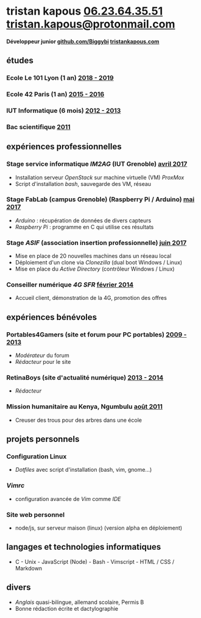 # tristan kapous [06.23.64.35.51]() <tristan.kapous@protonmail.com>
#### Développeur junior [github.com/Biggybi](https://www.github.com/Biggybi) [tristankapous.com](https://www.tristankapous.com)
<!-- #### Développeur junior [github.com/Biggybi](www.github.com/Biggybi) -->

## études
### **Ecole Le 101 Lyon (1 an)**								[2018 - 2019]()
### **Ecole 42 Paris (1 an)**									[2015 - 2016]()
### **IUT Informatique (6 mois)**								[2012 - 2013]()
### **Bac scientifique**										[2011]()

## expériences professionnelles
### Stage service informatique *IM2AG* (IUT Grenoble)			[avril 2017]()
- Installation serveur *OpenStack* sur machine virtuelle (VM) *ProxMox*
- Script d'installation *bash*, sauvegarde des VM, réseau

### Stage FabLab (campus Grenoble) (Raspberry Pi / Arduino)		[mai 2017]()
- *Arduino* : récupération de données de divers capteurs
- *Raspberry Pi* : programme en C qui utilise ces résultats

### Stage *ASIF* (association insertion professionnelle)		[juin 2017]()
- Mise en place de 20 nouvelles machines dans un réseau local
- Déploiement d'un clone via *Clonezilla* (dual boot Windows / Linux)
- Mise en place du *Active Directory* (contrôleur Windows / Linux)

### Conseiller numérique *4G SFR*								[février 2014]()
- Accueil client, démonstration de la 4G, promotion des offres

## expériences bénévoles

### Portables4Gamers (site et forum pour PC portables)			[2009 - 2013]()
- *Modérateur* du forum
- *Rédacteur* pour le site

### RetinaBoys (site d'actualité numérique)						[2013 - 2014]()
- *Rédacteur*

### Mission humanitaire au Kenya, Ngumbulu						[août 2011]()
- Creuser des trous pour des arbres dans une école

## projets personnels
### Configuration Linux
- *Dotfiles* avec script d'installation (bash, vim, gnome...)

### *Vimrc*
- configuration avancée de *Vim* comme *IDE*

### Site web personnel
- node/js, sur serveur maison (linux) (version alpha en déploiement)

## langages et technologies informatiques

- C - Unix - JavaScript (Node) - Bash - Vimscript - HTML / CSS / Markdown

## divers
- *Anglais* quasi-bilingue, allemand scolaire, Permis B
- Bonne rédaction écrite et dactylographie
